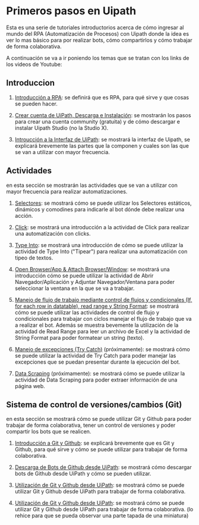 # Primeros pasos en Uipath

Esta es una serie de tutoriales introductorios acerca de cómo ingresar al mundo del RPA (Automatización de Procesos) con Uipath donde la idea es ver lo mas básico para por realizar bots, cómo compartirlos y cómo trabajar de forma colaborativa.

A continuación se va a ir poniendo los temas que se tratan con los links de los videos de Youtube:


## Introduccion

1. [Introducción a RPA](https://youtu.be/ClIeEN8Ukl4): se definirá que es RPA, para qué sirve y que cosas se pueden hacer.

2. [Crear cuenta de UiPath, Descarga e Instalación](https://youtu.be/QZ9xbM-NV3s): se mostrarán los pasos para crear una cuenta community (gratuita) y de cómo descargar e instalar Uipath Studio (no la Studio X).

3. [Introucción a la Interfaz de UiPath](https://youtu.be/OW203VlKOYM): se mostrará la interfaz de Uipath, se explicará brevemente las partes que la componen y cuales son las que se van a utilizar con mayor frecuencia. 


## Actividades

en esta sección se mostrarán las actividades que se van a utilizar con mayor frecuencia para realizar automatizaciones.

1. [Selectores](https://youtu.be/0oJckEsNv0w): se mostrará cómo se puede utilizar los Selectores estáticos, dinámicos y comodines para indicarle al bot dónde debe realizar una acción.

2. [Click](https://youtu.be/xW-VNibaIUs): se mostrará una introducción a la actividad de Click para realizar una automatización con clicks.

3. [Type Into](https://youtu.be/HFaIMxspSHM): se mostrará una introducción de cómo se puede utilizar la actividad de Type Into ("Tipear") para realizar una automatización con tipeo de textos.

4. [Open Browser/App & Attach Browser/Window](https://youtu.be/F_PdbpFEXks): se mostrará una introducción cómo se puede utilizar la actividad de Abrir Navegador/Aplicación y Adjuntar Navegador/Ventana para poder seleccionar la ventana en la que se va a trabajar.

5. [Manejo de flujo de trabajo mediante control de flujos y condicionales (If, for each row in datatable), read range y String Format](https://youtu.be/Yke7GZp8aTo): se mostrará cómo se puede utilizar las actividades de control de flujo y condicionales para trabajar con ciclos manejar el flujo de trabajo que va a realizar el bot. Además se muestra bevemente la utilización de la actividad de Read Range para leer un archivo de Excel y la actividad de String Format para poder formatear un string (texto).

6. [Manejo de excepciones (Try Catch)]() (próximamente): se mostrará cómo se puede utilizar la actividad de Try Catch para poder manejar las excepciones que se puedan presentar durante la ejecución del bot.

7. [Data Scraping]() (próximamente): se mostrará cómo se puede utilizar la actividad de Data Scraping para poder extraer información de una página web.


## Sistema de control de versiones/cambios (Git)

en esta sección se mostrará cómo se puede utilizar Git y Github para poder trabajar de forma colaborativa, tener un control de versiones y poder compartir los bots que se realicen.

1. [Introducción a Git y Github](https://youtu.be/3LnZdVOtcUw): se explicará brevemente que es Git y Github, para qué sirve y cómo se puede utilizar para trabajar de forma colaborativa.

2. [Descarga de Bots de Github desde UiPath](https://youtu.be/hD5BH7YzABw?si=l4BGErStcgJPWXpk): se mostrará cómo descargar bots de Github desde UiPath y cómo se pueden utilizar.

3. [Utilización de Git y Github desde UiPath](https://youtu.be/MAP_TQAnKz8): se mostrará cómo se puede utilizar Git y Github desde UiPath para trabajar de forma colaborativa.

4. [Utilización de Git y Github desde UiPath](https://youtu.be/abLbtzq90QQ): se mostrará cómo se puede utilizar Git y Github desde UiPath para trabajar de forma colaborativa. (lo rehice para que se pueda observar una parte tapada de una miniatura)